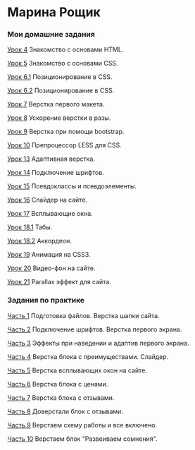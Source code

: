 
# Марина Рощик
### Мои домашние задания

[Урок 4](roschik.github.io/lesson_4/ "ДЗ к уроку 4") Знакомство с основами HTML.

[Урок 5](roschik.github.io/lesson_5/ "ДЗ к уроку 5") Знакомство с основами CSS.

[Урок 6.1](roschik.github.io/lesson_6/task-1/ "ДЗ к уроку 6.1") Позиционирование в CSS.

[Урок 6.2](roschik.github.io/lesson_6/task-2/ "ДЗ к уроку 6.2") Позиционирование в CSS.

[Урок 7](roschik.github.io/lesson_7/ "ДЗ к уроку 7") Верстка первого макета.

[Урок 8](roschik.github.io/lesson_8/ "ДЗ к уроку 8") Ускорение верстки в разы.

[Урок 9](roschik.github.io/lesson_9/ "ДЗ к уроку 9") Верстка при помощи bootstrap.

[Урок 10](https://roschik.github.io/lesson_10/main.less "ДЗ к уроку 10") Препроцессор LESS для CSS.

[Урок 13](https://roschik.github.io/lesson_13/ "ДЗ к уроку 13") Адаптивная верстка.

[Урок 14](https://roschik.github.io/lesson_14/ "ДЗ к уроку 14") Подключение шрифтов.

[Урок 15](https://roschik.github.io/lesson_15/ "ДЗ к уроку 15") Псевдоклассы и псевдоэлементы.

[Урок 16](https://roschik.github.io/lesson_16/ "ДЗ к уроку 16") Слайдер на сайте.

[Урок 17](https://roschik.github.io/lesson_17/ "ДЗ к уроку 17") Всплывающие окна.

[Урок 18.1](https://roschik.github.io/lesson_18_1/ "ДЗ к уроку 18.1") Табы.

[Урок 18.2](https://roschik.github.io/lesson_18_2/ "ДЗ к уроку 18.2") Аккордеон.

[Урок 19](https://roschik.github.io/lesson_19/ "ДЗ к уроку 19") Анимация на CSS3.

[Урок 20](https://roschik.github.io/lesson_20/ "ДЗ к уроку 20") Видео-фон на сайте.

[Урок 21](https://roschik.github.io/lesson_21/ "ДЗ к уроку 21") Parallax эффект для сайта.


### Задания по практике
[Часть 1](roschik.github.io/practice_1 "Практика. 1 часть") Подготовка файлов. Верстка шапки сайта.

[Часть 2](https://roschik.github.io/practice_2/ "Практика. 2 часть") Подключение шрифтов. Верстка первого экрана.

[Часть 3](https://roschik.github.io/practice_3/ "Практика. 3 часть") Эффекты при наведении и адаптив первого экрана.

[Часть 4](https://roschik.github.io/practice_4/ "Практика. 4 часть") Верстка блока с преимуществами. Слайдер.

[Часть 5](https://roschik.github.io/practice_5/ "Практика. 5 часть") Верстка всплывающих окон на сайте.

[Часть 6](https://roschik.github.io/practice_6/ "Практика. 6 часть") Верстка блока с ценами.

[Часть 7](https://roschik.github.io/practice_7/ "Практика. 7 часть") Верстка блока с отзывами.

[Часть 8](https://roschik.github.io/practice_8/ "Практика. 8 часть") Доверстали блок с отзывами.

[Часть 9](https://roschik.github.io/practice_9/ "Практика. 9 часть") Верстаем схему работы и все включено.

[Часть 10](https://roschik.github.io/practice_10/ "Практика. 10 часть") Верстаем блок "Развеиваем сомнения".


